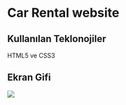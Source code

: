 <h1>Car Rental website</h1>

<h2>Kullanılan Teklonojiler</h2>

HTML5 ve CSS3

<h2>Ekran Gifi</h2>

![](screen.gif)





